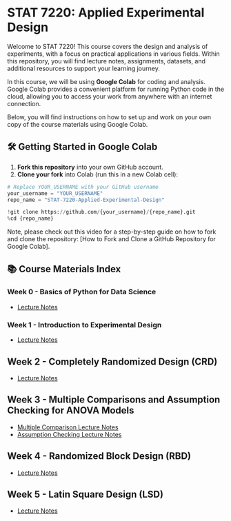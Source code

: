 # STAT 7220: Applied Experimental Design

Welcome to STAT 7220! This course covers the design and analysis of experiments, with a focus on practical applications in various fields. Within this repository, you will find lecture notes, assignments, datasets, and additional resources to support your learning journey.

In this course, we will be using **Google Colab** for coding and analysis. Google Colab provides a convenient platform for running Python code in the cloud, allowing you to access your work from anywhere with an internet connection.

Below, you will find instructions on how to set up and work on your own copy of the course materials using Google Colab.

## 🛠 Getting Started in Google Colab

1. **Fork this repository** into your own GitHub account.  
2. **Clone your fork** into Colab (run this in a new Colab cell):

```python
# Replace YOUR_USERNAME with your GitHub username
your_username = "YOUR_USERNAME"
repo_name = "STAT-7220-Applied-Experimental-Design"

!git clone https://github.com/{your_username}/{repo_name}.git
%cd {repo_name}
```
Note, please check out this video for a step-by-step guide on how to fork and clone the repository: [How to Fork and Clone a GitHub Repository for Google Colab].

## 📚 Course Materials Index

### Week 0 - Basics of Python for Data Science
- [Lecture Notes](https://github.com/abrown9008/STAT-7220-Applied-Experimental-Design/blob/main/Python%20for%20Data%20Science/Introduction%20to%20Python%20for%20Data%20Science.ipynb)

### Week 1 - Introduction to Experimental Design
- [Lecture Notes](https://github.com/abrown9008/STAT-7220-Applied-Experimental-Design/blob/main/Introduction%20to%20Experimental%20Design/Intro%20to%20Experimental%20Design.ipynb)

## Week 2 - Completely Randomized Design (CRD)
- [Lecture Notes](https://github.com/abrown9008/STAT-7220-Applied-Experimental-Design/blob/main/Comparative%20Experiments/Introduction%20to%20Completely%20Randomized%20Designs.ipynb)

## Week 3 - Multiple Comparisons and Assumption Checking for ANOVA Models
- [Multiple Comparison Lecture Notes](https://github.com/abrown9008/STAT-7220-Applied-Experimental-Design/blob/main/Comparative%20Experiments/Multiple-Group-Comparisons.ipynb)
- [Assumption Checking Lecture Notes](https://github.com/abrown9008/STAT-7220-Applied-Experimental-Design/blob/main/Comparative%20Experiments/Checking-ANOVA-Assumptions.ipynb)

## Week 4 - Randomized Block Design (RBD)
- [Lecture Notes](https://github.com/abrown9008/STAT-7220-Applied-Experimental-Design/blob/main/Random%20Block%20Design%20and%20Latin%20Squares/Intro-to-Randomized-Block-Design.ipynb)

## Week 5 - Latin Square Design (LSD)
- [Lecture Notes](https://github.com/abrown9008/STAT-7220-Applied-Experimental-Design/blob/main/Random%20Block%20Design%20and%20Latin%20Squares/Intro-to-Latin-Square-Design.ipynb)